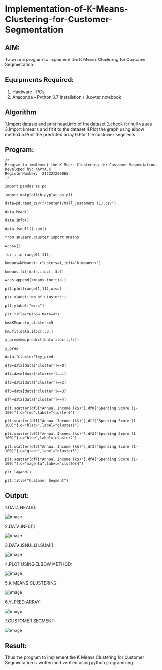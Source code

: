 # Implementation-of-K-Means-Clustering-for-Customer-Segmentation

## AIM:
To write a program to implement the K Means Clustering for Customer Segmentation.

## Equipments Required:
1. Hardware – PCs
2. Anaconda – Python 3.7 Installation / Jupyter notebook

## Algorithm
1.Import dataset and print head,info of the dataset
2.check for null values
3.Import kmeans and fit it to the dataset
4.Plot the graph using elbow method
5.Print the predicted array
6.Plot the customer segments 

## Program:
```
/*
Program to implement the K Means Clustering for Customer Segmentation.
Developed by: KAVYA.K
RegisterNumber:  212222230065
*/
```
```
import pandas as pd

import matplotlib.pyplot as plt

data=pd.read_csv("/content/Mall_Customers (1).csv")

data.head()

data.info()

data.isnull().sum()

from sklearn.cluster import KMeans

wcss=[]

for i in range(1,11):

kmeans=KMeans(n_clusters=i,init="k-means++")

kmeans.fit(data.iloc[:,3:])

wcss.append(kmeans.inertia_)

plt.plot(range(1,11),wcss)

plt.xlabel("No_of_Clusters")

plt.ylabel("wcss")

plt.title("Elbow Method")

km=KMeans(n_clusters=5)

km.fit(data.iloc[:,3:])

y_pred=km.predict(data.iloc[:,3:])

y_pred

data["cluster"]=y_pred

df0=data[data["cluster"]==0]

df1=data[data["cluster"]==1]

df2=data[data["cluster"]==2]

df3=data[data["cluster"]==3]

df4=data[data["cluster"]==4]

plt.scatter(df0["Annual Income (k$)"],df0["Spending Score (1-100)"],c="red",label="cluster0")

plt.scatter(df1["Annual Income (k$)"],df1["Spending Score (1-100)"],c="black",label="cluster1")

plt.scatter(df2["Annual Income (k$)"],df2["Spending Score (1-100)"],c="blue",label="cluster2")

plt.scatter(df3["Annual Income (k$)"],df3["Spending Score (1-100)"],c="green",label="cluster3")

plt.scatter(df4["Annual Income (k$)"],df4["Spending Score (1-100)"],c="magenta",label="cluster4")

plt.legend()

plt.title("Customer Segment")
```
## Output:
1.DATA.HEAD():

![image](https://github.com/kavyasenthamarai/Implementation-of-K-Means-Clustering-for-Customer-Segmentation/assets/118668727/3793fd55-a79c-45bd-99c6-bc167d85a950)

2.DATA.INF0():

![image](https://github.com/kavyasenthamarai/Implementation-of-K-Means-Clustering-for-Customer-Segmentation/assets/118668727/e81769c2-ea9e-4fff-b39b-b0c9c6f9a994)

3.DATA.ISNULL().SUM():

![image](https://github.com/kavyasenthamarai/Implementation-of-K-Means-Clustering-for-Customer-Segmentation/assets/118668727/e0f026dc-1c5a-47db-b9de-cbc61d2d4878)

4.PLOT USING ELBOW METHOD:

![image](https://github.com/kavyasenthamarai/Implementation-of-K-Means-Clustering-for-Customer-Segmentation/assets/118668727/001f7b43-9d0c-4b48-acd4-311de33bcd61)

5.K-MEANS CLUSTERING:

![image](https://github.com/kavyasenthamarai/Implementation-of-K-Means-Clustering-for-Customer-Segmentation/assets/118668727/44bb8af7-3865-46ec-9429-cba15f34a69e)

6.Y_PRED ARRAY:

![image](https://github.com/kavyasenthamarai/Implementation-of-K-Means-Clustering-for-Customer-Segmentation/assets/118668727/08cc7738-7e37-4a8c-80ae-9093145d02ec)

7.CUSTOMER SEGMENT:

![image](https://github.com/kavyasenthamarai/Implementation-of-K-Means-Clustering-for-Customer-Segmentation/assets/118668727/2ff95933-2676-440f-a62b-5b796924afe2)


## Result:
Thus the program to implement the K Means Clustering for Customer Segmentation is written and verified using python programming.
